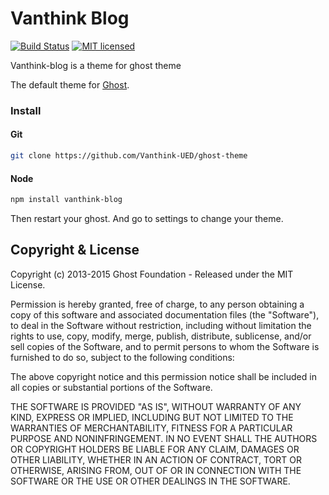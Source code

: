 # Vanthink Blog 
[![Build Status](https://travis-ci.org/Vanthink-UED/ghost-theme.svg?branch=master)](https://travis-ci.org/Vanthink-UED/ghost-theme)
[![MIT licensed](https://img.shields.io/github/license/mashape/apistatus.svg)](https://github.com/Vanthink-UED/ghost-theme/blob/master/LICENSE)


Vanthink-blog is a theme for ghost theme

The default theme for [Ghost](https://github.com/Vanthink-UED/ghost-theme).

### Install

#### Git

``` bash
git clone https://github.com/Vanthink-UED/ghost-theme

```
#### Node 
``` bash
npm install vanthink-blog
```
Then restart your ghost. And go to settings to change your theme.



## Copyright & License

Copyright (c) 2013-2015 Ghost Foundation - Released under the MIT License.

Permission is hereby granted, free of charge, to any person obtaining a copy of this software and associated documentation files (the "Software"), to deal in the Software without restriction, including without limitation the rights to use, copy, modify, merge, publish, distribute, sublicense, and/or sell copies of the Software, and to permit persons to whom the Software is furnished to do so, subject to the following conditions:

The above copyright notice and this permission notice shall be included in all copies or substantial portions of the Software.

THE SOFTWARE IS PROVIDED "AS IS", WITHOUT WARRANTY OF ANY KIND, EXPRESS OR IMPLIED, INCLUDING BUT NOT LIMITED TO THE WARRANTIES OF MERCHANTABILITY, FITNESS FOR A PARTICULAR PURPOSE AND
NONINFRINGEMENT. IN NO EVENT SHALL THE AUTHORS OR COPYRIGHT HOLDERS BE LIABLE FOR ANY CLAIM, DAMAGES OR OTHER LIABILITY, WHETHER IN AN ACTION OF CONTRACT, TORT OR OTHERWISE, ARISING FROM, OUT OF OR IN CONNECTION WITH THE SOFTWARE OR THE USE OR OTHER DEALINGS IN THE SOFTWARE.
